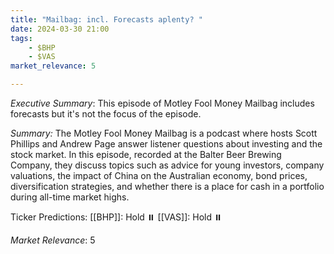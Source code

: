 ```yaml
---
title: "Mailbag: incl. Forecasts aplenty? "
date: 2024-03-30 21:00
tags:
    - $BHP
    - $VAS
market_relevance: 5

---
```

*Executive Summary*: This episode of Motley Fool Money Mailbag includes  forecasts but it's not the focus of the episode. 


*Summary:*
The Motley Fool Money Mailbag is a podcast where hosts Scott Phillips and Andrew Page answer listener questions about investing and the stock market. In this episode, recorded at the Balter Beer Brewing Company, they discuss topics such as advice for young investors, company valuations, the impact of China on the Australian economy, bond prices, diversification strategies, and whether there is a place for cash in a portfolio during all-time market highs.

Ticker Predictions:
[[BHP]]: Hold ⏸️
[[VAS]]: Hold ⏸️


*Market Relevance*: 5
  